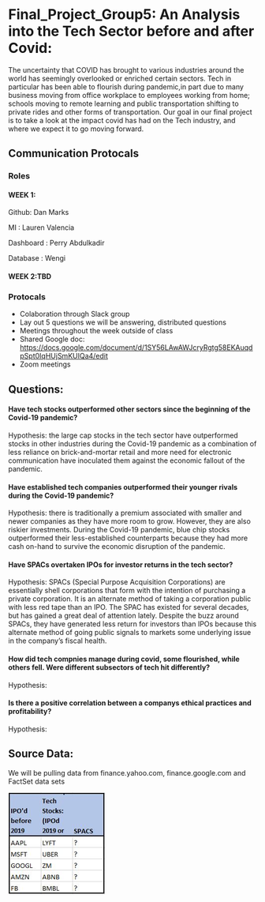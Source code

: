 # Final_Project_Group5: An Analysis into the Tech Sector before and after Covid:
The uncertainty that COVID has brought to various industries around the world has seemingly overlooked or enriched certain sectors. Tech in particular has been able to flourish during pandemic,in part due to many business moving from office workplace to employees working from home; schools moving to remote learning and public transportation shifting to private rides and other forms of transportation. Our goal in our final project is to take a look at the impact covid has had on the Tech industry, and where we expect it to go moving forward. 


## Communication Protocals 
### Roles
#### WEEK 1:

Github: Dan Marks

MI : Lauren Valencia

Dashboard : Perry Abdulkadir

Database : Wengi 

#### WEEK 2:TBD

### Protocals
- Colaboration through Slack group
- Lay out 5 questions we will be answering, distributed questions
- Meetings throughout the week outside of class
- Shared Google doc: https://docs.google.com/document/d/1SY56LAwAWJcryRgtg58EKAuqdpSpt0IqHUjSmKUIQa4/edit
- Zoom meetings


## Questions:

#### Have tech stocks outperformed other sectors since the beginning of the Covid-19 pandemic?

Hypothesis: the large cap stocks in the tech sector have outperformed stocks in other industries during the Covid-19 pandemic as a combination of less reliance on brick-and-mortar retail and more need for electronic communication have inoculated them against the economic fallout of the pandemic.

#### Have established tech companies outperformed their younger rivals during the Covid-19 pandemic?

Hypothesis: there is traditionally a premium associated with smaller and newer companies as they have more room to grow. However, they are also riskier investments. During the Covid-19 pandemic, blue chip stocks outperformed their less-established counterparts because they had more cash on-hand to survive the economic disruption of the pandemic. 

#### Have SPACs overtaken IPOs for investor returns in the tech sector?

Hypothesis: SPACs (Special Purpose Acquisition Corporations) are essentially shell corporations that form with the intention of purchasing a private corporation. It is an alternate method of taking a corporation public with less red tape than an IPO. The SPAC has existed for several decades, but has gained a great deal of attention lately. Despite the buzz around SPACs, they have generated less return for investors than IPOs because this alternate method of going public signals to markets some underlying issue in the company’s fiscal health.

#### How did tech compnies manage during covid, some flourished, while others fell. Were different subsectors of tech hit differently?

Hypothesis: 

#### Is there a positive correlation between a companys ethical practices and profitability?

Hypothesis: 




## Source Data: 
We will be pulling data from finance.yahoo.com, finance.google.com and FactSet data sets


![](https://github.com/DanMarks12/Final_Project_Group5/blob/main/JPG/Tickers.JPG)
